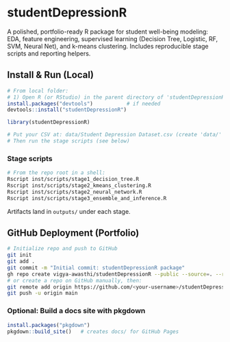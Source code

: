 
# studentDepressionR

A polished, portfolio-ready R package for student well-being modeling: EDA, feature engineering, supervised learning (Decision Tree, Logistic, RF, SVM, Neural Net), and k-means clustering. Includes reproducible stage scripts and reporting helpers.

## Install & Run (Local)

```r
# From local folder:
# 1) Open R (or RStudio) in the parent directory of 'studentDepressionR'
install.packages("devtools")           # if needed
devtools::install("studentDepressionR")

library(studentDepressionR)

# Put your CSV at: data/Student Depression Dataset.csv (create 'data/' at project root)
# Then run the stage scripts (see below)
```

### Stage scripts

```bash
# From the repo root in a shell:
Rscript inst/scripts/stage1_decision_tree.R
Rscript inst/scripts/stage2_kmeans_clustering.R
Rscript inst/scripts/stage2_neural_network.R
Rscript inst/scripts/stage3_ensemble_and_inference.R
```

Artifacts land in `outputs/` under each stage.

## GitHub Deployment (Portfolio)

```bash
# Initialize repo and push to GitHub
git init
git add .
git commit -m "Initial commit: studentDepressionR package"
gh repo create vigya-awasthi/studentDepressionR --public --source=. --remote=origin --push  # requires GitHub CLI
# or create a repo on GitHub manually, then:
git remote add origin https://github.com/<your-username>/studentDepressionR.git
git push -u origin main
```

### Optional: Build a docs site with pkgdown

```r
install.packages("pkgdown")
pkgdown::build_site()   # creates docs/ for GitHub Pages
```

